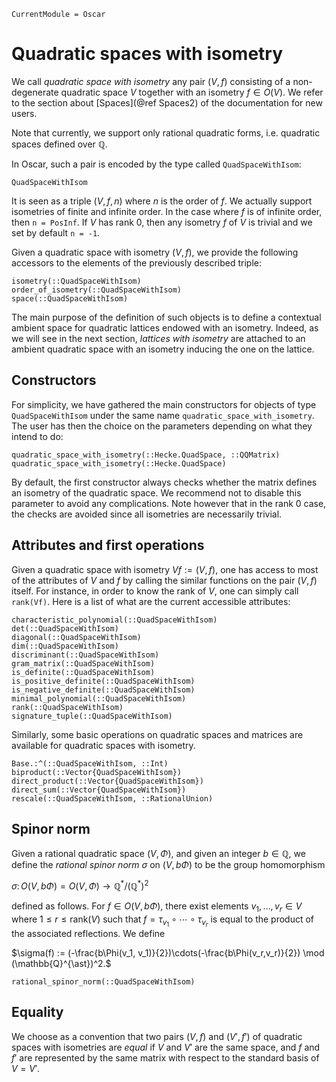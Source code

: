 ```@meta
CurrentModule = Oscar
```

# Quadratic spaces with isometry

We call *quadratic space with isometry* any pair $(V, f)$ consisting of a
non-degenerate quadratic space $V$ together with an isometry $f\in O(V)$.
We refer to the section about [Spaces](@ref Spaces2) of the documentation for
new users.

Note that currently, we support only rational quadratic forms, i.e.
quadratic spaces defined over $\mathbb{Q}$.

In Oscar, such a pair is encoded by the type called `QuadSpaceWithIsom`:

```@docs
QuadSpaceWithIsom
```

It is seen as a triple $(V, f, n)$ where $n$ is the order of $f$. We
actually support isometries of finite and infinite order. In the case where
$f$ is of infinite order, then `n = PosInf`. If $V$ has rank 0, then any
isometry $f$ of $V$ is trivial and we set by default `n = -1`.

Given a quadratic space with isometry $(V, f)$, we provide the following
accessors to the elements of the previously described triple:

```@docs
isometry(::QuadSpaceWithIsom)
order_of_isometry(::QuadSpaceWithIsom)
space(::QuadSpaceWithIsom)
```

The main purpose of the definition of such objects is to define a
contextual ambient space for quadratic lattices endowed with an isometry.
Indeed, as we will see in the next section, *lattices with isometry* are
attached to an ambient quadratic space with an isometry inducing the one on the
lattice.

## Constructors

For simplicity, we have gathered the main constructors for objects of type
`QuadSpaceWithIsom` under the same name `quadratic_space_with_isometry`. The
user has then the choice on the parameters depending on what they intend to do:

```@docs
quadratic_space_with_isometry(::Hecke.QuadSpace, ::QQMatrix)
quadratic_space_with_isometry(::Hecke.QuadSpace)
```

By default, the first constructor always checks whether the matrix defines
an isometry of the quadratic space. We recommend not to disable this parameter
to avoid any complications. Note however that in the rank 0 case, the checks are
avoided since all isometries are necessarily trivial.

## Attributes and first operations

Given a quadratic space with isometry $Vf := (V, f)$, one has access to
most of the attributes of $V$ and $f$ by calling the similar functions on the
pair $(V, f)$ itself. For instance, in order to know the rank of $V$, one can
simply call `rank(Vf)`. Here is a list of what are the current accessible
attributes:

```@docs
characteristic_polynomial(::QuadSpaceWithIsom)
det(::QuadSpaceWithIsom)
diagonal(::QuadSpaceWithIsom)
dim(::QuadSpaceWithIsom)
discriminant(::QuadSpaceWithIsom)
gram_matrix(::QuadSpaceWithIsom)
is_definite(::QuadSpaceWithIsom)
is_positive_definite(::QuadSpaceWithIsom)
is_negative_definite(::QuadSpaceWithIsom)
minimal_polynomial(::QuadSpaceWithIsom)
rank(::QuadSpaceWithIsom)
signature_tuple(::QuadSpaceWithIsom)
```

Similarly, some basic operations on quadratic spaces and matrices are available
for quadratic spaces with isometry.

```@docs
Base.:^(::QuadSpaceWithIsom, ::Int)
biproduct(::Vector{QuadSpaceWithIsom})
direct_product(::Vector{QuadSpaceWithIsom})
direct_sum(::Vector{QuadSpaceWithIsom})
rescale(::QuadSpaceWithIsom, ::RationalUnion)
```

## Spinor norm

Given a rational quadratic space $(V, \Phi)$, and given an integer $b\in\mathbb{Q}$,
we define the *rational spinor norm* $\sigma$ on $(V, b\Phi)$ to be the group
homomorphism

$\sigma\colon O(V, b\Phi) = O(V, \Phi)\to \mathbb{Q}^\ast/(\mathbb{Q}^\ast)^2$

defined as follows. For $f\in O(V, b\Phi)$, there exist elements $v_1,\ldots,
v_r\in V$ where $1\leq r\leq \text{rank}(V)$ such that $f =
\tau_{v_1}\circ\cdots\circ \tau_{v_r}$ is equal to the product of the associated
reflections. We define

$\sigma(f) := (-\frac{b\Phi(v_1, v_1)}{2})\cdots(-\frac{b\Phi(v_r,v_r)}{2}) \mod (\mathbb{Q}^{\ast})^2.$

```@docs
rational_spinor_norm(::QuadSpaceWithIsom)
```

## Equality

We choose as a convention that two pairs $(V, f)$ and $(V', f')$ of quadratic
spaces with isometries are *equal* if $V$ and $V'$ are the same space, and $f$
and $f'$ are represented by the same matrix with respect to the standard basis
of $V = V'$.
